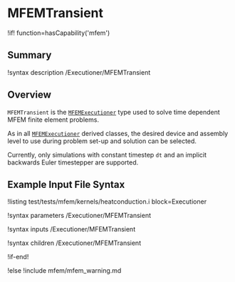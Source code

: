 # MFEMTransient

!if! function=hasCapability('mfem')

## Summary

!syntax description /Executioner/MFEMTransient

## Overview

`MFEMTransient` is the [`MFEMExecutioner`](MFEMExecutioner.md) type used to solve time dependent
MFEM finite element problems.

As in all [`MFEMExecutioner`](MFEMExecutioner.md) derived classes, the desired device and assembly
level to use during problem set-up and solution can be selected.

Currently, only simulations with constant timestep `dt` and an implicit backwards Euler timestepper
are supported.

## Example Input File Syntax

!listing test/tests/mfem/kernels/heatconduction.i block=Executioner

!syntax parameters /Executioner/MFEMTransient

!syntax inputs /Executioner/MFEMTransient

!syntax children /Executioner/MFEMTransient

!if-end!

!else
!include mfem/mfem_warning.md
